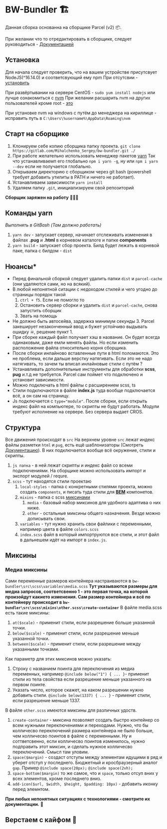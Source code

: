 # BW-Bundler 🏗

Данная сборка основанна на сборщике Parcel (v2) 📦.

При  желании что то отредактировать в сборщике, следует руководиться - [Документацией](https://parceljs.org/docs/)

## Установка 
Для начала следует проверить, что на вашем устройстве присутсвует NodeJS(^16.14.0) и соответсвующий ему npm
При отсутсвии - [установить](https://nodejs.org/en/)

При развёртывании на сервере CentOS - ` sudo yum install nodejs ` или лучше ознакомиться c [nvm](https://habr.com/ru/company/timeweb/blog/541452/)
При желании расшарить nvm на других пользователей кроме root - [это](https://qna.habr.com/q/344925)

При установке nvm на windows с путём до менеджера 
на кириллице - исправить путь в `C:\Users\%username%\AppData\Roaming\nvm`

## Cтарт на сборщике

1. Клонируем себе копию сборщика папку проекта.
    ` git clone https://gitlab.com/Mihalchenko_Sergey/bw-bundler.git ./ `
2. При работе желательно использовать менеджер пакетов [yarn](https://yarnpkg.com/getting-started)
    Так что устанавливаемп его глобально `npm i yarn -g`, ну или `npm i yarn --dev` если не получается глобально.
3. Открываем директорию с сборщиком через git bash (powershell требует добавить утилиты в PATH и ничего не работает).
4. Устанавливаем зависимости `yarn install`
5. Удаляем папку `.git`, инициализируем свой репозиторий 

**Сборщик заряжен на работу** 🥳🥳🥳

## Команды yarn 
*Выполнять в GitBash (Там должно работать)*

1. `yarn dev` - запускает сервер, начинает отслеживать изменения в файлах **.pug** и **.html** в корневом каталоге и папке **components** 
2. `yarn build` - запускает сбор проекта. Билд будет лежать в корневой паке, папка с билдом - `dist`
 
## Нюансы*

* Перед финальной сборкой следует удалить папки `dist` и `parcel-cache` (они удаляются сами, но на всякий).
* В любой непонятной ситации с недоходом стилей и чего угодно до страницы порядок такой 
    1.  `ctrl + f5`.  Если не помогло то
    2.  Остановить сервер сборки и удалить `dist` и `parcel-cache`, снова запустить сборщик
    3.  Звать на помощь
* Не должно быть автосейва, задержка минимум секунды 3. Parcel закеширует незаконченный ввод и бужет устойчиво выдывать ошидку ☠, решение пункт 1.
* При сборке каждый файл получает хэш в название. Он будет всегда одинаковым, даже емли менять файлы. Но если изменить расположение файла относительно корня сборщика.
* После сборки инлайново вставленные пути в html поломаются. Это не проблема, если дальше верстку натягивать. Если это не надо натягивать, то зачем ты вписал инлайновые стили с путём ?
* Устанавливать дополнительные инструменты для обработки **scss**, **pug** и.т.д не требуется. Parcel сам поймет что подключено и установит зависимости. 
* Можно подключать в html файлы с расширением scss, ts 
* Стили подключаются в файле **index.js** туда вообще подключается всё, а он сам на страницу.
* Js подключается с `type="module"`. После сборки, если открыть индекс файл на компьютере, то скрипты не будут работать. Модули требуют исполнение на сервере. Без сервера выдает CROS. 

## Структура 
Все движения происходят в `src`
На верхнем уровне `src` лежат индекс файлы разметки `html` и `pug`, есть ещё шаблонизаторы (Смотреть  [Документацию](https://parceljs.org/docs/)). В них подключается вообще всё окружение, стили и скрипты. 
1. `js папка` - в ней лежат скрипты и индекс файл со всеми подключениями. На сборщике можно использовать импорт и экспорт модулей / requre.
2. `scss` - тут находятся стили проектаю
    1.  `local-styles` - папка с конкретными стилями проекта, можно создать `components`, и писать туда стили для [**BEM**](https://ru.bem.info/methodology/quick-start/) компонетов.
    2.  `mixins` - папка с scss [миксинами](https://sass-scss.ru/guide/)
        1.  `media` - базовый набор миксинов для удобного адаптива о них ниже.
        2.  `other` - остальные миксины общего назначения. Везде можно дописывать свои.
    3. `variables` - тут нужно хранить свои файлики с переменными, например цвета в файле `colors.scss`
    4. `index.scss` файл в который импортруются все стили, и этот файл в дальнешем идёт на импорт в `index.js`.

## Миксины
### Медиа миксины 
Сами переменные размеров контейнера настраиваются в `bw-bundler\src\scss\variables\media.scss`
**Тут указываются размеры для медиа запросов, соответсвенно 1 - это первая точка, на которой произойдут какието изменения. Сам размер контейнера и всё по контейнеру происходит в `bw-bundler\src\scss\mixins\other.scss\create-container`**
В файле media.scss есть такие миксины:
1.  `at($scale)` - применит стили, если разрешение больше указанной точки.
2.  `below($scale)` - применит стили, если разрешение меньше указанной точки.
3.  `between($scale)` - применит стили, если разрешение между указанными точками.

Как параметр для этих миксинов можно указать:
1.  Строку с названием поинта для переключения из медиа переменных, например `@include below("1") { ... }`- применит         стили из тела свойства если разрешение меньше указанного на первом поинте.
2.  Указать число, которое скажет, на каком разрешении нужно добавить стили. `@include below(1337) { ... }` - применит стили, если разрешение меньше 1337.

В файле `other.scss` имеются миксины для различных удоств.
1.  `create-container` - миксина позволяет создать быстро контейнер со всем нужными переключениями и переходами. Нужно, что бы колличесво переключений размера контейнера не было больше, чем колличесво поинтов в файле с переменными. Ну и соттветсвенно, если колличесво поинтов изменилось, нужно подправить этот миксин, и сделать нужное колличесво переключений. Смысл там уловим.
2.  `space($margin)` - создаст отступы между элементам идущими в ряд и уберет отступ у последнего. Бюджетный и кросбраузерный аналог `gap`. Пример `@include space(20px);` `@include space(2vh);`
3.  `space-bottom($margin)` то же самое, что и `space`, только отсуп вних у всех элементов, кроме последнего вниз.
4.  `add-icon($url, $width, $height, $padding: 10px)` - добавить иконку перед элемнтом.

**При любых непонятных ситуациях с технологиями - смотрите их документации.** 🤔
## Верстаем с кайфом 🚀
